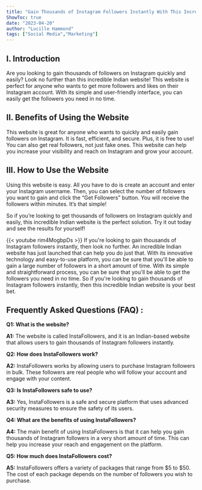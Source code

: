 ```yaml
---
title: "Gain Thousands of Instagram Followers Instantly With This Incredible Indian Website!"
ShowToc: true 
date: "2023-04-20"
author: "Lucille Hammond" 
tags: ["Social Media","Marketing"]
---
```

## I. Introduction
Are you looking to gain thousands of followers on Instagram quickly and easily? Look no further than this incredible Indian website! This website is perfect for anyone who wants to get more followers and likes on their Instagram account. With its simple and user-friendly interface, you can easily get the followers you need in no time.

## II. Benefits of Using the Website
This website is great for anyone who wants to quickly and easily gain followers on Instagram. It is fast, efficient, and secure. Plus, it is free to use! You can also get real followers, not just fake ones. This website can help you increase your visibility and reach on Instagram and grow your account. 

## III. How to Use the Website
Using this website is easy. All you have to do is create an account and enter your Instagram username. Then, you can select the number of followers you want to gain and click the “Get Followers” button. You will receive the followers within minutes. It’s that simple! 

So if you’re looking to get thousands of followers on Instagram quickly and easily, this incredible Indian website is the perfect solution. Try it out today and see the results for yourself!

{{< youtube rim4MogbpDs >}} 
If you're looking to gain thousands of Instagram followers instantly, then look no further. An incredible Indian website has just launched that can help you do just that. With its innovative technology and easy-to-use platform, you can be sure that you'll be able to gain a large number of followers in a short amount of time. With its simple and straightforward process, you can be sure that you'll be able to get the followers you need in no time. So if you're looking to gain thousands of Instagram followers instantly, then this incredible Indian website is your best bet.

## Frequently Asked Questions (FAQ) :
**Q1: What is the website?**

**A1:** The website is called InstaFollowers, and it is an Indian-based website that allows users to gain thousands of Instagram followers instantly.

**Q2: How does InstaFollowers work?**

**A2:** InstaFollowers works by allowing users to purchase Instagram followers in bulk. These followers are real people who will follow your account and engage with your content.

**Q3: Is InstaFollowers safe to use?**

**A3:** Yes, InstaFollowers is a safe and secure platform that uses advanced security measures to ensure the safety of its users.

**Q4: What are the benefits of using InstaFollowers?**

**A4:** The main benefit of using InstaFollowers is that it can help you gain thousands of Instagram followers in a very short amount of time. This can help you increase your reach and engagement on the platform.

**Q5: How much does InstaFollowers cost?**

**A5:** InstaFollowers offers a variety of packages that range from $5 to $50. The cost of each package depends on the number of followers you wish to purchase.


